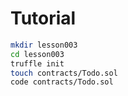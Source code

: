# Tutorial

~~~ bash terminal
mkdir lesson003
cd lesson003
truffle init
touch contracts/Todo.sol
code contracts/Todo.sol

